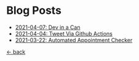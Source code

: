 # Blog Posts

 - [2021-04-07: Dev in a Can](2021-04-07/dev-in-a-can.md)
 - [2021-04-04: Tweet Via Github Actions](2021-04-04/tweet-via-github-actions.md)
 - [2021-03-22: Automated Appointment Checker](2021-03-22/automated-appointment-checker.md)

[<- back](../README.md)

